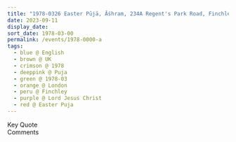 ```yaml
---
title: "1978-0326 Easter Pūjā, Āśhram, 234A Regent's Park Road, Finchley, London, UK"
date: 2023-09-11
display_date: 
sort_date: 1978-03-00
permalink: /events/1978-0000-a
tags:
  - blue @ English
  - brown @ UK
  - crimson @ 1978
  - deeppink @ Puja
  - green @ 1978-03
  - orange @ London
  - peru @ Finchley
  - purple @ Lord Jesus Christ
  - red @ Easter Puja
---
```


<wave-list>
  <list-title color="green" width="75">Key Quote</list-title>
  <list-item color="BlanchedAlmond"  width="200"></list-item>
  <list-item color="Lavender"></list-item>
  <list-item color="BlanchedAlmond"></list-item>
</wave-list>

<br>

<wave-list>
  <list-title color="green" width="75">Comments</list-title>
  <list-item color="BlanchedAlmond"  width="200"></list-item>
  <list-item color="Lavender"></list-item>
  <list-item color="BlanchedAlmond"></list-item>
</wave-list>